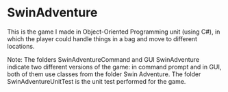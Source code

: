 # SwinAdventure
This is the game I made in Object-Oriented Programming unit (using C#), in which the player could handle things in a bag and move to different locations. 

Note: The folders SwinAdventureCommand and GUI SwinAdventure indicate two different versions of the game: in command prompt and in GUI, both of them use classes from the folder Swin Adventure. The folder SwinAdventureUnitTest is the unit test performed for the game.
